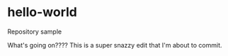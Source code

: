 # hello-world
Repository sample

What's going on???? This is a super snazzy edit that I'm about to commit. 
